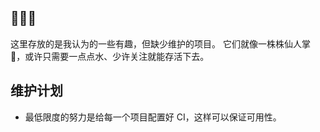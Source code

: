 ## 🌵🌵🌵

这里存放的是我认为的一些有趣，但缺少维护的项目。
它们就像一株株仙人掌 🌵，或许只需要一点点水、少许关注就能存活下去。

## 维护计划
- 最低限度的努力是给每一个项目配置好 CI，这样可以保证可用性。
